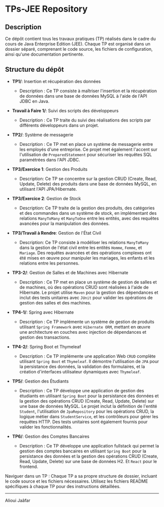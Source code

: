 # TPs-JEE Repository

## Description
Ce dépôt contient tous les travaux pratiques (TP) réalisés dans le cadre du cours de Java Enterprise Edition (JEE). Chaque TP est organisé dans un dossier séparé, comprenant le code source, les fichiers de configuration, ainsi qu'une documentation pertinente.

## Structure du dépôt
- **TP1/**: Insertion et récupération des données
  - Description : Ce TP consiste à maîtriser l'insertion et la récupération de données dans une base de données MySQL à l'aide de l'API JDBC en Java.
  
- **Travail à Faire 1/**: Suivi des scripts des développeurs
  - Description : Ce TP traite du suivi des réalisations des scripts par différents développeurs dans un projet.

- **TP2/**: Système de messagerie
  - Description : Ce TP met en place un système de messagerie entre les employés d'une entreprise. Ce projet met également l'accent sur l'utilisation de `PreparedStatement` pour sécuriser les requêtes SQL paramétrées dans l'API JDBC.

- **TP3/Exercice 1**: Gestion des Produits  
  - Description: Ce TP se concentre sur la gestion CRUD (Create, Read, Update, Delete) des produits dans une base de données MySQL, en utilisant l'API JPA/Hibernate.

- **TP3/Exercice 2**: Gestion de Stock  
  - Description: Ce TP traite de la gestion des produits, des catégories et des commandes dans un système de stock, en implémentant des relations `ManyToMany` et `ManyToOne` entre les entités, avec des requêtes avancées pour la manipulation des données.

- **TP3/Travail à Rendre**: Gestion de l'État Civil  
  - Description: Ce TP consiste à modéliser les relations `ManyToMany` dans la gestion de l'état civil entre les entités `Homme`, `Femme`, et `Mariage`. Des requêtes avancées et des opérations complexes ont été mises en œuvre pour manipuler les mariages, les enfants et les relations entre les personnes.

- **TP3-2/**: Gestion de Salles et de Machines avec Hibernate
  - Description : Ce TP met en place un système de gestion de salles et de machines, où des opérations CRUD sont réalisées à l'aide de Hibernate. Le projet utilise `Maven` pour la gestion des dépendances et inclut des tests unitaires avec `JUnit` pour valider les opérations de gestion des salles et des machines.
 
- **TP4-1/**: Spring avec Hibernate
  - Description : Ce TP implémente un système de gestion de produits utilisant `Spring Framework` avec `Hibernate ORM`, mettant en œuvre une architecture en couches avec injection de dépendances et gestion des transactions.

- **TP4-2/**: Spring Boot et Thymeleaf
  - Description : Ce TP implémente une application Web `CRUD` complète utilisant `Spring Boot` et `Thymeleaf`. Il démontre l'utilisation de `JPA` pour la persistance des données, la validation des formulaires, et la création d'interfaces utilisateur dynamiques avec `Thymeleaf`.

- **TP5/**: Gestion des Étudiants
  - Description : Ce TP développe une application de gestion des étudiants en utilisant `Spring Boot` pour la persistance des données et la gestion des opérations CRUD (Create, Read, Update, Delete) sur une base de données MySQL. Le projet inclut la définition de l'entité `Student`, l'utilisation de `JpaRepository` pour les opérations CRUD, la logique métier dans `StudentService`, et les contrôleurs pour gérer les requêtes HTTP. Des tests unitaires sont également fournis pour valider les fonctionnalités.
 
- **TP6/**: Gestion des Comptes Bancaires
  - Description : Ce TP développe une application fullstack qui permet la gestion des comptes bancaires en utilisant `Spring Boot` pour la persistance des données et la gestion des opérations CRUD (Create, Read, Update, Delete) sur une base de données H2. Et `React` pour le frontend.

Naviguer dans un TP : Chaque TP a sa propre structure de dossier, incluant le code source et les fichiers nécessaires. Utilisez les fichiers README spécifiques à chaque TP pour des instructions détaillées.

---

Alioui Jaâfar

